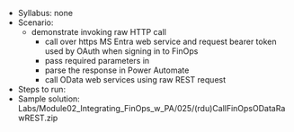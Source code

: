 - Syllabus: none
- Scenario:
    - demonstrate invoking raw HTTP call
        - call over https MS Entra web service and request bearer token used by OAuth when signing in to FinOps
        - pass required parameters in
        - parse the response in Power Automate
        - call OData web services using raw REST request
- Steps to run:
- Sample solution: Labs/Module02_Integrating_FinOps_w_PA/025/(rdu)CallFinOpsODataRawREST.zip